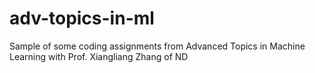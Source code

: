 # adv-topics-in-ml

Sample of some coding assignments from Advanced Topics in Machine Learning with Prof. Xiangliang Zhang of ND
